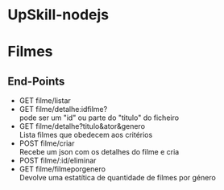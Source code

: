 # UpSkill-nodejs

# Filmes
## End-Points
- GET filme/listar
- GET filme/detalhe:idfilme?<br>
  <filme> pode ser um "id" ou parte do "titulo" do ficheiro
- GET filme/detalhe?titulo&ator&genero<br>
  Lista filmes que obedecem aos critérios 
- POST filme/criar<br>
  Recebe um json com os detalhes do filme e cria
- POST filme/:id/eliminar
- GET filme/filmeporgenero<br>
  Devolve uma estatítica de quantidade de filmes por género
